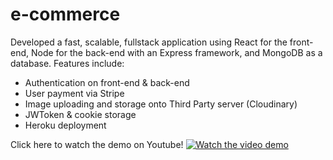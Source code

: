 # e-commerce

Developed a fast, scalable, fullstack application using React for the front-end, Node for the back-end with an Express framework, and MongoDB as a database. Features include:



- Authentication on front-end & back-end
- User payment via Stripe
- Image uploading and storage onto Third Party server (Cloudinary)
- JWToken & cookie storage
- Heroku deployment

  



Click here to watch the demo on Youtube!
[![Watch the video demo](https://img.youtube.com/vi/OtmlYCCJXSM/maxresdefault.jpg)](https://youtu.be/OtmlYCCJXSM)

